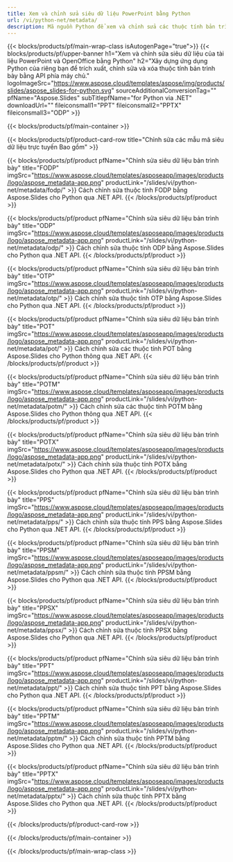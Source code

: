 ```yaml
---
title: Xem và chỉnh sửa siêu dữ liệu PowerPoint bằng Python
url: /vi/python-net/metadata/
description: Mã nguồn Python để xem và chỉnh sửa các thuộc tính bản trình bày
---
```


{{< blocks/products/pf/main-wrap-class isAutogenPage="true">}}
{{< blocks/products/pf/upper-banner h1="Xem và chỉnh sửa siêu dữ liệu của tài liệu PowerPoint và OpenOffice bằng Python" h2="Xây dựng ứng dụng Python của riêng bạn để trích xuất, chỉnh sửa và xóa thuộc tính bản trình bày bằng API phía máy chủ." logoImageSrc="https://www.aspose.cloud/templates/aspose/img/products/slides/aspose_slides-for-python.svg" sourceAdditionalConversionTag="" pfName="Aspose.Slides" subTitlepfName="for Python via .NET" downloadUrl="" fileiconsmall1="PPT" fileiconsmall2="PPTX" fileiconsmall3="ODP" >}}

{{< blocks/products/pf/main-container >}}

{{< blocks/products/pf/product-card-row title="Chỉnh sửa các mẫu mã siêu dữ liệu trực tuyến Bao gồm" >}}

{{< blocks/products/pf/product pfName="Chỉnh sửa siêu dữ liệu bản trình bày" title="FODP" imgSrc="https://www.aspose.cloud/templates/asposeapp/images/products/logo/aspose_metadata-app.png" productLink="/slides/vi/python-net/metadata/fodp/" >}}
Cách chỉnh sửa thuộc tính FODP bằng Aspose.Slides cho Python qua .NET API.
{{< /blocks/products/pf/product >}}

{{< blocks/products/pf/product pfName="Chỉnh sửa siêu dữ liệu bản trình bày" title="ODP" imgSrc="https://www.aspose.cloud/templates/asposeapp/images/products/logo/aspose_metadata-app.png" productLink="/slides/vi/python-net/metadata/odp/" >}}
Cách chỉnh sửa thuộc tính ODP bằng Aspose.Slides cho Python qua .NET API.
{{< /blocks/products/pf/product >}}

{{< blocks/products/pf/product pfName="Chỉnh sửa siêu dữ liệu bản trình bày" title="OTP" imgSrc="https://www.aspose.cloud/templates/asposeapp/images/products/logo/aspose_metadata-app.png" productLink="/slides/vi/python-net/metadata/otp/" >}}
Cách chỉnh sửa thuộc tính OTP bằng Aspose.Slides cho Python qua .NET API.
{{< /blocks/products/pf/product >}}

{{< blocks/products/pf/product pfName="Chỉnh sửa siêu dữ liệu bản trình bày" title="POT" imgSrc="https://www.aspose.cloud/templates/asposeapp/images/products/logo/aspose_metadata-app.png" productLink="/slides/vi/python-net/metadata/pot/" >}}
Cách chỉnh sửa các thuộc tính POT bằng Aspose.Slides cho Python thông qua .NET API.
{{< /blocks/products/pf/product >}}

{{< blocks/products/pf/product pfName="Chỉnh sửa siêu dữ liệu bản trình bày" title="POTM" imgSrc="https://www.aspose.cloud/templates/asposeapp/images/products/logo/aspose_metadata-app.png" productLink="/slides/vi/python-net/metadata/potm/" >}}
Cách chỉnh sửa các thuộc tính POTM bằng Aspose.Slides cho Python thông qua .NET API.
{{< /blocks/products/pf/product >}}

{{< blocks/products/pf/product pfName="Chỉnh sửa siêu dữ liệu bản trình bày" title="POTX" imgSrc="https://www.aspose.cloud/templates/asposeapp/images/products/logo/aspose_metadata-app.png" productLink="/slides/vi/python-net/metadata/potx/" >}}
Cách chỉnh sửa thuộc tính POTX bằng Aspose.Slides cho Python qua .NET API.
{{< /blocks/products/pf/product >}}

{{< blocks/products/pf/product pfName="Chỉnh sửa siêu dữ liệu bản trình bày" title="PPS" imgSrc="https://www.aspose.cloud/templates/asposeapp/images/products/logo/aspose_metadata-app.png" productLink="/slides/vi/python-net/metadata/pps/" >}}
Cách chỉnh sửa thuộc tính PPS bằng Aspose.Slides cho Python qua .NET API.
{{< /blocks/products/pf/product >}}

{{< blocks/products/pf/product pfName="Chỉnh sửa siêu dữ liệu bản trình bày" title="PPSM" imgSrc="https://www.aspose.cloud/templates/asposeapp/images/products/logo/aspose_metadata-app.png" productLink="/slides/vi/python-net/metadata/ppsm/" >}}
Cách chỉnh sửa thuộc tính PPSM bằng Aspose.Slides cho Python qua .NET API.
{{< /blocks/products/pf/product >}}

{{< blocks/products/pf/product pfName="Chỉnh sửa siêu dữ liệu bản trình bày" title="PPSX" imgSrc="https://www.aspose.cloud/templates/asposeapp/images/products/logo/aspose_metadata-app.png" productLink="/slides/vi/python-net/metadata/ppsx/" >}}
Cách chỉnh sửa thuộc tính PPSX bằng Aspose.Slides cho Python qua .NET API.
{{< /blocks/products/pf/product >}}

{{< blocks/products/pf/product pfName="Chỉnh sửa siêu dữ liệu bản trình bày" title="PPT" imgSrc="https://www.aspose.cloud/templates/asposeapp/images/products/logo/aspose_metadata-app.png" productLink="/slides/vi/python-net/metadata/ppt/" >}}
Cách chỉnh sửa thuộc tính PPT bằng Aspose.Slides cho Python qua .NET API.
{{< /blocks/products/pf/product >}}

{{< blocks/products/pf/product pfName="Chỉnh sửa siêu dữ liệu bản trình bày" title="PPTM" imgSrc="https://www.aspose.cloud/templates/asposeapp/images/products/logo/aspose_metadata-app.png" productLink="/slides/vi/python-net/metadata/pptm/" >}}
Cách chỉnh sửa thuộc tính PPTM bằng Aspose.Slides cho Python qua .NET API.
{{< /blocks/products/pf/product >}}

{{< blocks/products/pf/product pfName="Chỉnh sửa siêu dữ liệu bản trình bày" title="PPTX" imgSrc="https://www.aspose.cloud/templates/asposeapp/images/products/logo/aspose_metadata-app.png" productLink="/slides/vi/python-net/metadata/pptx/" >}}
Cách chỉnh sửa thuộc tính PPTX bằng Aspose.Slides cho Python qua .NET API.
{{< /blocks/products/pf/product >}}



{{< /blocks/products/pf/product-card-row >}}

{{< /blocks/products/pf/main-container >}}
    
{{< /blocks/products/pf/main-wrap-class >}}